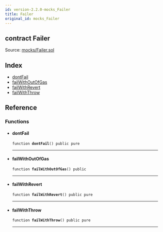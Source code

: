 ```yaml
---
id: version-2.2.0-mocks_Failer
title: Failer
original_id: mocks_Failer
---
```


<div class="contract-doc"><div class="contract"><h2 class="contract-header"><span class="contract-kind">contract</span> Failer</h2><div class="source">Source: <a href="https://github.com/OpenZeppelin/zeppelin-solidity/blob/v2.2.0/contracts/mocks/Failer.sol" target="_blank">mocks/Failer.sol</a></div></div><div class="index"><h2>Index</h2><ul><li><a href="mocks_Failer.html#dontFail">dontFail</a></li><li><a href="mocks_Failer.html#failWithOutOfGas">failWithOutOfGas</a></li><li><a href="mocks_Failer.html#failWithRevert">failWithRevert</a></li><li><a href="mocks_Failer.html#failWithThrow">failWithThrow</a></li></ul></div><div class="reference"><h2>Reference</h2><div class="functions"><h3>Functions</h3><ul><li><div class="item function"><span id="dontFail" class="anchor-marker"></span><h4 class="name">dontFail</h4><div class="body"><code class="signature">function <strong>dontFail</strong><span>() </span><span>public </span><span>pure </span></code><hr/></div></div></li><li><div class="item function"><span id="failWithOutOfGas" class="anchor-marker"></span><h4 class="name">failWithOutOfGas</h4><div class="body"><code class="signature">function <strong>failWithOutOfGas</strong><span>() </span><span>public </span></code><hr/></div></div></li><li><div class="item function"><span id="failWithRevert" class="anchor-marker"></span><h4 class="name">failWithRevert</h4><div class="body"><code class="signature">function <strong>failWithRevert</strong><span>() </span><span>public </span><span>pure </span></code><hr/></div></div></li><li><div class="item function"><span id="failWithThrow" class="anchor-marker"></span><h4 class="name">failWithThrow</h4><div class="body"><code class="signature">function <strong>failWithThrow</strong><span>() </span><span>public </span><span>pure </span></code><hr/></div></div></li></ul></div></div></div>
